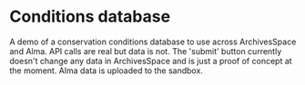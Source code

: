 # Conditions database

A demo of a conservation conditions database to use across ArchivesSpace and Alma. API calls are real but data is not. The 'submit' button currently doesn't change any data in ArchivesSpace and is just a proof of concept at the moment. Alma data is uploaded to the sandbox.
